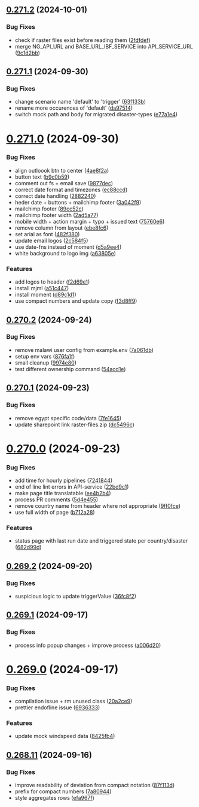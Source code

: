 ## [0.271.2](https://github.com/rodekruis/IBF-system/compare/v0.271.1...v0.271.2) (2024-10-01)


### Bug Fixes

* check if raster files exist before reading them ([2fdfdef](https://github.com/rodekruis/IBF-system/commit/2fdfdefc8a7242b94406b9c4340aa3b8ca092847))
* merge NG_API_URL and BASE_URL_IBF_SERVICE into API_SERVICE_URL ([9c1d2bb](https://github.com/rodekruis/IBF-system/commit/9c1d2bb0de5a3fa68ae5d192299dbb495deb1815))



## [0.271.1](https://github.com/rodekruis/IBF-system/compare/v0.271.0...v0.271.1) (2024-09-30)


### Bug Fixes

* change scenario name 'default' to 'trigger' ([63f133b](https://github.com/rodekruis/IBF-system/commit/63f133b15f3717ae52ca61a30c4ee4dc9ebb0e05))
* rename more occurences of 'default' ([da97514](https://github.com/rodekruis/IBF-system/commit/da97514ab665376160bef85106e33bd40b047efd))
* switch mock path and body for migrated disaster-types ([e77a1e4](https://github.com/rodekruis/IBF-system/commit/e77a1e45ad5c0442e678d1d9123ca24042d7231f))



# [0.271.0](https://github.com/rodekruis/IBF-system/compare/v0.270.2...v0.271.0) (2024-09-30)


### Bug Fixes

* align outloook btn to center ([4ae8f2a](https://github.com/rodekruis/IBF-system/commit/4ae8f2a6dbb06375f86cdbb5380b88cd46f428be))
* button text ([b9c0b59](https://github.com/rodekruis/IBF-system/commit/b9c0b597e1e7f0042060d7b161ccd121858632ad))
* comment out fs + email save ([9877dec](https://github.com/rodekruis/IBF-system/commit/9877decac6ddbe626dd619769edd4ee239b9a672))
* correct date format and timezones ([ec88ccd](https://github.com/rodekruis/IBF-system/commit/ec88ccdc9476ce89069f42fb1d203f1d5bf0f60d))
* correct date handling ([2882240](https://github.com/rodekruis/IBF-system/commit/2882240d60e5507d2ac60375c7d279faeb1164fb))
* heder date + buttons + mailchimp footer ([3a042f9](https://github.com/rodekruis/IBF-system/commit/3a042f9e48408f80cebf93fe39e3747f25ff7ad0))
* mailchimp footer ([89cc52c](https://github.com/rodekruis/IBF-system/commit/89cc52ce10b603fc5592b2031eb01bdabf672426))
* mailchimp footer width ([2ad5a77](https://github.com/rodekruis/IBF-system/commit/2ad5a77ecbda452ec673ea98d47023e34fd312f8))
* mobile width + action margin + typo + issued text ([75760e6](https://github.com/rodekruis/IBF-system/commit/75760e6270c9618c752f0e7d21ba8ef5a3d91e77))
* remove column from layout ([ebe8fc6](https://github.com/rodekruis/IBF-system/commit/ebe8fc6f5d49298afb5ede9972cd401769a4f417))
* set arial as font ([482f380](https://github.com/rodekruis/IBF-system/commit/482f3801bfe410e2a2b3a4f6d11ef2147f6d3f3b))
* update email logos ([2c584f5](https://github.com/rodekruis/IBF-system/commit/2c584f578f4d6a1bc4e3a845590611f8e290a883))
* use date-fns instead of moment ([d5a9ee4](https://github.com/rodekruis/IBF-system/commit/d5a9ee43e433630e57ba44ac25a657c560c941f8))
* white background to logo img ([a63805e](https://github.com/rodekruis/IBF-system/commit/a63805e80e108f744d9f08e5ff2c39c7941f3858))


### Features

* add logos to header ([f2d69e1](https://github.com/rodekruis/IBF-system/commit/f2d69e1e066fdd6f70eb9634034be7f2266404aa))
* install mjml ([a51c447](https://github.com/rodekruis/IBF-system/commit/a51c4476b1e5b3261eb97d853fcf439cb64b4a35))
* install moment ([d89c1d1](https://github.com/rodekruis/IBF-system/commit/d89c1d16e884f7d222b0ccacefd1831b39c90cda))
* use compact numbers and update copy ([f3d8ff9](https://github.com/rodekruis/IBF-system/commit/f3d8ff966f601f66eaa710122d1b2c8267407c2e))



## [0.270.2](https://github.com/rodekruis/IBF-system/compare/v0.270.1...v0.270.2) (2024-09-24)


### Bug Fixes

* remove malawi user config from example.env ([7a061db](https://github.com/rodekruis/IBF-system/commit/7a061db43216ca51a95ad83bbd6f407167986993))
* setup env vars ([876fa1f](https://github.com/rodekruis/IBF-system/commit/876fa1f3e8043503ff1527f9e528245004e61c5a))
* small cleanup ([9974e80](https://github.com/rodekruis/IBF-system/commit/9974e80404b623a37c864279970d26b62a94d9d1))
* test different ownership command ([54acd1e](https://github.com/rodekruis/IBF-system/commit/54acd1e12bf7d3c2cf07729a6ea6b0e19ee9dfbd))



## [0.270.1](https://github.com/rodekruis/IBF-system/compare/v0.270.0...v0.270.1) (2024-09-23)


### Bug Fixes

* remove egypt specific code/data ([7fe1645](https://github.com/rodekruis/IBF-system/commit/7fe164593f683a49c28a7b2576955abb04e00cef))
* update sharepoint link raster-files.zip ([dc5496c](https://github.com/rodekruis/IBF-system/commit/dc5496ce4206b5f9e81f3195949dedfbaf4a236e))



# [0.270.0](https://github.com/rodekruis/IBF-system/compare/v0.269.2...v0.270.0) (2024-09-23)


### Bug Fixes

* add time for hourly pipelines ([7241844](https://github.com/rodekruis/IBF-system/commit/72418447077b99b4be5b0b902a65c6deb17a1913))
* end of line lint errors in API-service ([22bd9c1](https://github.com/rodekruis/IBF-system/commit/22bd9c173d3ebcfdf87b11d252dfc07f8828241e))
* make page title translatable ([ee4b2b4](https://github.com/rodekruis/IBF-system/commit/ee4b2b4fc5af201b9a865adb14ddb4bd484e6995))
* process PR comments ([5d4e455](https://github.com/rodekruis/IBF-system/commit/5d4e45594487b2318e47a9d70e3599b2edafbdfc))
* remove country name from header where not appropriate ([9ff0fce](https://github.com/rodekruis/IBF-system/commit/9ff0fce88149ce8f6070153d9899db52ba7aa84b))
* use full width of page ([b712a28](https://github.com/rodekruis/IBF-system/commit/b712a283abba0a5fcedec9f2dd19f908034d6c57))


### Features

* status page with last run date and triggered state per country/disaster ([682d99d](https://github.com/rodekruis/IBF-system/commit/682d99d8a3f184ae3db1f5a3aa104a5fd9767fd3))



## [0.269.2](https://github.com/rodekruis/IBF-system/compare/v0.269.1...v0.269.2) (2024-09-20)


### Bug Fixes

* suspicious logic to update triggerValue ([36fc8f2](https://github.com/rodekruis/IBF-system/commit/36fc8f27fa3601aec10884a3df4884ee7d95b48d))



## [0.269.1](https://github.com/rodekruis/IBF-system/compare/v0.269.0...v0.269.1) (2024-09-17)


### Bug Fixes

* process info popup changes + improve process ([a006d20](https://github.com/rodekruis/IBF-system/commit/a006d2077778bc8e279948db591e3d4ed2005b36))



# [0.269.0](https://github.com/rodekruis/IBF-system/compare/v0.268.11...v0.269.0) (2024-09-17)


### Bug Fixes

* compilation issue + rm unused class ([20a2ce9](https://github.com/rodekruis/IBF-system/commit/20a2ce9dbcd4795460d6e5f33cea4c2dbd7e72c9))
* prettier endofline issue ([6936333](https://github.com/rodekruis/IBF-system/commit/6936333c932fa3f7a74dba7d44e5219c428cee52))


### Features

* update mock windspeed data ([8425fb4](https://github.com/rodekruis/IBF-system/commit/8425fb4d284ac2aed01185cc67c798fba6d9b7a8))



## [0.268.11](https://github.com/rodekruis/IBF-system/compare/v0.268.10...v0.268.11) (2024-09-16)


### Bug Fixes

* improve readability of deviation from compact notation ([87f113d](https://github.com/rodekruis/IBF-system/commit/87f113db10f2b9ed79d7095fbbbbaed0ab177f09))
* prefix for compact numbers ([7a80944](https://github.com/rodekruis/IBF-system/commit/7a809441254fa3f90ca4fd884513bf7e7b99eb51))
* style aggregates rows ([efa967f](https://github.com/rodekruis/IBF-system/commit/efa967fb0b1dbc553c0f8619ab548a1a75df65a7))



